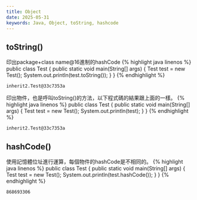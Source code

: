 ```yaml
---
title: Object
date: 2025-05-31
keywords: Java, Object, toString, hashcode
---
```

## toString()
印出package\+class name@16進制的hashCode
{% highlight java linenos %}
public class Test {
  public static void main(String[] args) {
    Test test = new Test();
    System.out.println(test.toString());
  }
}
{% endhighlight %}
```
inherit2.Test@33c7353a
```

印出物件，也是呼叫toString()的方法，以下程式碼的結果跟上面的一樣。
{% highlight java linenos %}
public class Test {
  public static void main(String[] args) {
    Test test = new Test();
    System.out.println(test);
  }
}
{% endhighlight %}
```
inherit2.Test@33c7353a
```

## hashCode()
使用記憶體位址進行運算，每個物件的hashCode是不相同的。
{% highlight java linenos %}
public class Test {
  public static void main(String[] args) {
    Test test = new Test();
    System.out.println(test.hashCode());
  }
}
{% endhighlight %}
```
868693306
```